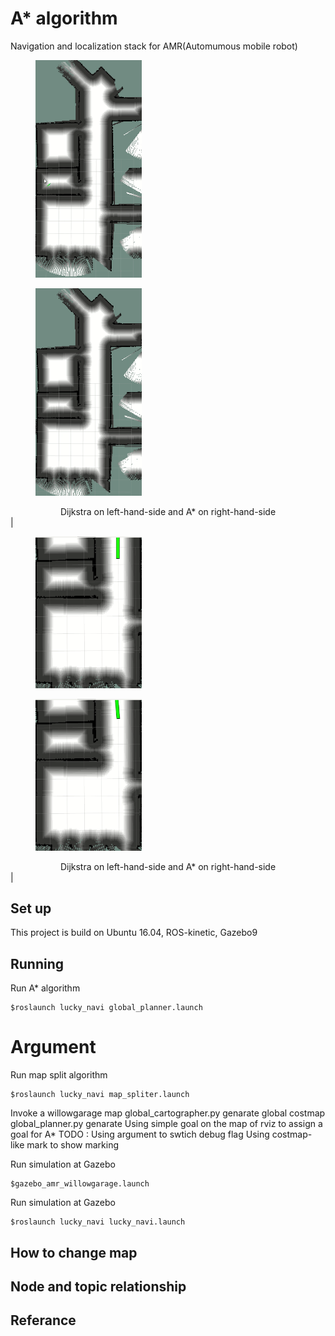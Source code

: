 # A* algorithm 
Navigation and localization stack for AMR(Automumous mobile robot)

<div>
<figure  id="crackers1">
  <img src="pic/dijkstra_room.gif" alt="missing" height="30%" width="40%" />
  </figure >
   <figure  id="crackers2">
  <img src="pic/a_star_room.gif" alt="missing" height="35%" width="40%" />
   </figure >
<div style="clean:both;"></div>
</div>
<center>Dijkstra on left-hand-side and A* on right-hand-side</center> | 

<div>
<figure  id="crackers1">
  <img src="pic/dijkstra_near.gif" alt="missing" height="33%" width="40%" />
  </figure >
   <figure  id="crackers2">
  <img src="pic/a_star_near.gif" alt="missing" height="35%" width="40%" />
   </figure >
<div style="float:middle;"></div>
</div>
<center>Dijkstra on left-hand-side and A* on right-hand-side</center> |




## Set up 
This project is build on Ubuntu 16.04, ROS-kinetic, Gazebo9

## Running 
Run A* algorithm 
```
$roslaunch lucky_navi global_planner.launch
```

# Argument 

Run map split algorithm
```
$roslaunch lucky_navi map_spliter.launch
```

Invoke a willowgarage map 
global_cartographer.py genarate global costmap 
global_planner.py genarate 
Using simple goal on the map of rviz to assign a goal for A* 
TODO : 
Using argument to swtich debug flag 
Using costmap-like mark to show marking


Run simulation at Gazebo
```
$gazebo_amr_willowgarage.launch
```


Run simulation at Gazebo
```
$roslaunch lucky_navi lucky_navi.launch
```

## How to change map 


## Node and topic relationship

## Referance
